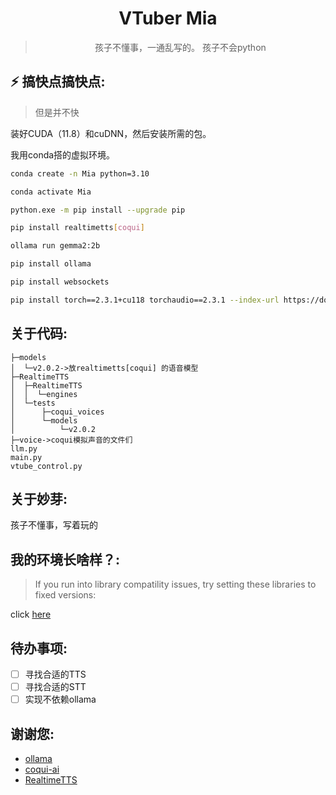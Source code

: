 <div align="center">

# VTuber Mia

> 孩子不懂事，一通乱写的。
> 孩子不会python

</div>


## ⚡️ 搞快点搞快点:

> 但是并不快

装好CUDA（11.8）和cuDNN，然后安装所需的包。

我用conda搭的虚拟环境。

```bash
conda create -n Mia python=3.10

conda activate Mia

python.exe -m pip install --upgrade pip

pip install realtimetts[coqui]

ollama run gemma2:2b

pip install ollama 

pip install websockets

pip install torch==2.3.1+cu118 torchaudio==2.3.1 --index-url https://download.pytorch.org/whl/cu118

```



## 关于代码:

```
├─models
│  └─v2.0.2->放realtimetts[coqui] 的语音模型
├─RealtimeTTS
│  ├─RealtimeTTS
│  │  └─engines
│  └─tests
│      ├─coqui_voices
│      └─models
│          └─v2.0.2
├─voice->coqui模拟声音的文件们
llm.py
main.py
vtube_control.py
```

## 关于妙芽:

孩子不懂事，写着玩的


## 我的环境长啥样？:
> If you run into library compatility issues, try setting these libraries to fixed versions:

click [here](https://github.com/Superdeeep/Mia/blob/main/pip.txt)

## 待办事项:
- [ ] 寻找合适的TTS
- [ ] 寻找合适的STT
- [ ] 实现不依赖ollama

## 谢谢您:
- [ollama](https://github.com/ollama/ollama)
- [coqui-ai](https://github.com/coqui-ai/TTS)
- [RealtimeTTS](https://github.com/KoljaB/RealtimeTTS)